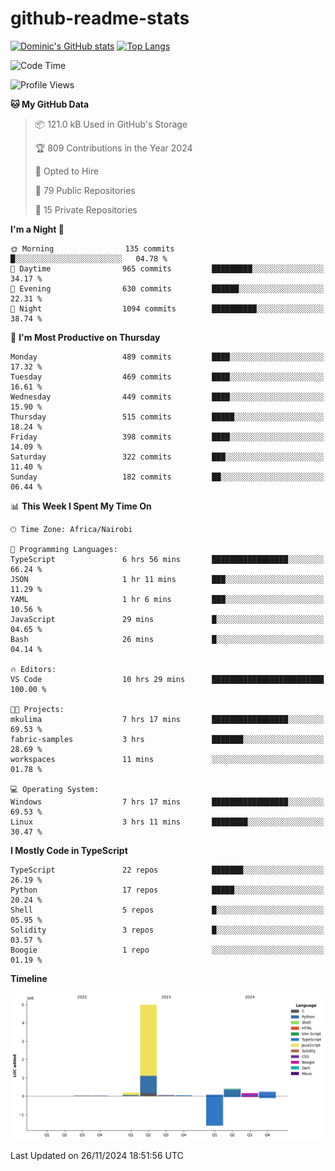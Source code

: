 # github-readme-stats
[![Dominic's GitHub stats](https://github-readme-stats.vercel.app/api?username=Domengo&show_icons=true)](https://github.com/anuraghazra/github-readme-stats)
[![Top Langs](https://github-readme-stats.vercel.app/api/top-langs/?username=Domengo&show_icons=true)](https://github.com/Domengo/github-readme-stats)

<!--START_SECTION:waka-->
![Code Time](http://img.shields.io/badge/Code%20Time-886%20hrs%201%20min-blue)

![Profile Views](http://img.shields.io/badge/Profile%20Views-1-blue)

**🐱 My GitHub Data** 

> 📦 121.0 kB Used in GitHub's Storage 
 > 
> 🏆 809 Contributions in the Year 2024
 > 
> 💼 Opted to Hire
 > 
> 📜 79 Public Repositories 
 > 
> 🔑 15 Private Repositories 
 > 
**I'm a Night 🦉** 

```text
🌞 Morning                135 commits         █░░░░░░░░░░░░░░░░░░░░░░░░   04.78 % 
🌆 Daytime                965 commits         █████████░░░░░░░░░░░░░░░░   34.17 % 
🌃 Evening                630 commits         ██████░░░░░░░░░░░░░░░░░░░   22.31 % 
🌙 Night                  1094 commits        ██████████░░░░░░░░░░░░░░░   38.74 % 
```
📅 **I'm Most Productive on Thursday** 

```text
Monday                   489 commits         ████░░░░░░░░░░░░░░░░░░░░░   17.32 % 
Tuesday                  469 commits         ████░░░░░░░░░░░░░░░░░░░░░   16.61 % 
Wednesday                449 commits         ████░░░░░░░░░░░░░░░░░░░░░   15.90 % 
Thursday                 515 commits         █████░░░░░░░░░░░░░░░░░░░░   18.24 % 
Friday                   398 commits         ████░░░░░░░░░░░░░░░░░░░░░   14.09 % 
Saturday                 322 commits         ███░░░░░░░░░░░░░░░░░░░░░░   11.40 % 
Sunday                   182 commits         ██░░░░░░░░░░░░░░░░░░░░░░░   06.44 % 
```


📊 **This Week I Spent My Time On** 

```text
🕑︎ Time Zone: Africa/Nairobi

💬 Programming Languages: 
TypeScript               6 hrs 56 mins       █████████████████░░░░░░░░   66.24 % 
JSON                     1 hr 11 mins        ███░░░░░░░░░░░░░░░░░░░░░░   11.29 % 
YAML                     1 hr 6 mins         ███░░░░░░░░░░░░░░░░░░░░░░   10.56 % 
JavaScript               29 mins             █░░░░░░░░░░░░░░░░░░░░░░░░   04.65 % 
Bash                     26 mins             █░░░░░░░░░░░░░░░░░░░░░░░░   04.14 % 

🔥 Editors: 
VS Code                  10 hrs 29 mins      █████████████████████████   100.00 % 

🐱‍💻 Projects: 
mkulima                  7 hrs 17 mins       █████████████████░░░░░░░░   69.53 % 
fabric-samples           3 hrs               ███████░░░░░░░░░░░░░░░░░░   28.69 % 
workspaces               11 mins             ░░░░░░░░░░░░░░░░░░░░░░░░░   01.78 % 

💻 Operating System: 
Windows                  7 hrs 17 mins       █████████████████░░░░░░░░   69.53 % 
Linux                    3 hrs 11 mins       ████████░░░░░░░░░░░░░░░░░   30.47 % 
```

**I Mostly Code in TypeScript** 

```text
TypeScript               22 repos            ███████░░░░░░░░░░░░░░░░░░   26.19 % 
Python                   17 repos            █████░░░░░░░░░░░░░░░░░░░░   20.24 % 
Shell                    5 repos             █░░░░░░░░░░░░░░░░░░░░░░░░   05.95 % 
Solidity                 3 repos             █░░░░░░░░░░░░░░░░░░░░░░░░   03.57 % 
Boogie                   1 repo              ░░░░░░░░░░░░░░░░░░░░░░░░░   01.19 % 
```



**Timeline**

![Lines of Code chart](https://raw.githubusercontent.com/Domengo/Domengo/main/assets/bar_graph.png)


 Last Updated on 26/11/2024 18:51:56 UTC
<!--END_SECTION:waka-->


